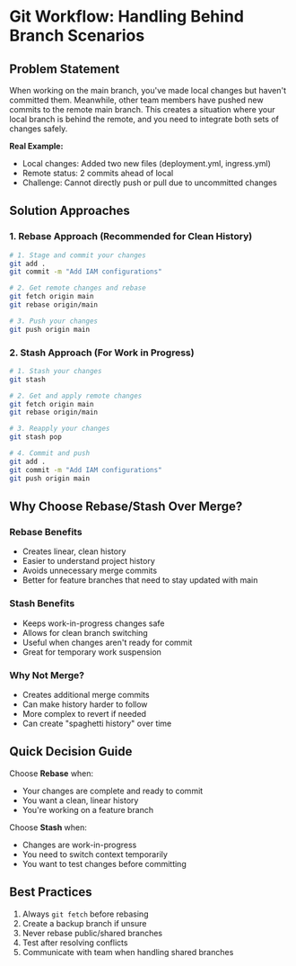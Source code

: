# Git Workflow: Handling Behind Branch Scenarios

## Problem Statement
When working on the main branch, you've made local changes but haven't committed them. Meanwhile, other team members have pushed new commits to the remote main branch. This creates a situation where your local branch is behind the remote, and you need to integrate both sets of changes safely.

**Real Example:**
- Local changes: Added two new files (deployment.yml, ingress.yml)
- Remote status: 2 commits ahead of local
- Challenge: Cannot directly push or pull due to uncommitted changes

## Solution Approaches

### 1. Rebase Approach (Recommended for Clean History)
```bash
# 1. Stage and commit your changes
git add .
git commit -m "Add IAM configurations"

# 2. Get remote changes and rebase
git fetch origin main
git rebase origin/main

# 3. Push your changes
git push origin main
```

### 2. Stash Approach (For Work in Progress)
```bash
# 1. Stash your changes
git stash

# 2. Get and apply remote changes
git fetch origin main
git rebase origin/main

# 3. Reapply your changes
git stash pop

# 4. Commit and push
git add .
git commit -m "Add IAM configurations"
git push origin main
```

## Why Choose Rebase/Stash Over Merge?

### Rebase Benefits
- Creates linear, clean history
- Easier to understand project history
- Avoids unnecessary merge commits
- Better for feature branches that need to stay updated with main

### Stash Benefits
- Keeps work-in-progress changes safe
- Allows for clean branch switching
- Useful when changes aren't ready for commit
- Great for temporary work suspension

### Why Not Merge?
- Creates additional merge commits
- Can make history harder to follow
- More complex to revert if needed
- Can create "spaghetti history" over time

## Quick Decision Guide

Choose **Rebase** when:
- Your changes are complete and ready to commit
- You want a clean, linear history
- You're working on a feature branch

Choose **Stash** when:
- Changes are work-in-progress
- You need to switch context temporarily
- You want to test changes before committing

## Best Practices
1. Always `git fetch` before rebasing
2. Create a backup branch if unsure
3. Never rebase public/shared branches
4. Test after resolving conflicts
5. Communicate with team when handling shared branches